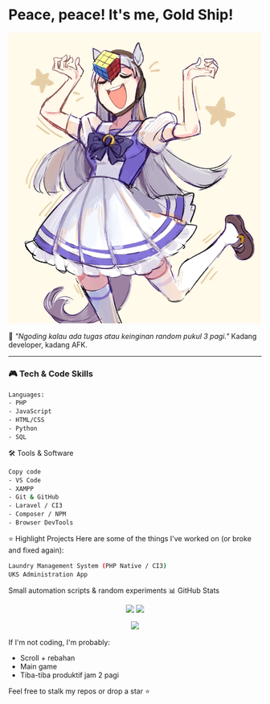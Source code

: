 # Peace, peace! It's me, Gold Ship!
<img src="https://github.com/BeLfayza/BeLfayza/blob/main/banner.jpg">

💬 *"Ngoding kalau ada tugas atau keinginan random pukul 3 pagi."*
Kadang developer, kadang AFK.

---

### 🎮 Tech & Code Skills
```bash
Languages:
- PHP
- JavaScript
- HTML/CSS
- Python
- SQL
```
🛠️ Tools & Software
```bash
Copy code
- VS Code
- XAMPP
- Git & GitHub
- Laravel / CI3
- Composer / NPM
- Browser DevTools
```
⭐ Highlight Projects
Here are some of the things I've worked on (or broke and fixed again):
```bash
Laundry Management System (PHP Native / CI3)
UKS Administration App
```
Small automation scripts & random experiments
📊 GitHub Stats
<p align="center"> <img src="https://github-readme-stats.vercel.app/api?username=BeLfayza&show_icons=true&theme=tokyonight" height="150"/> <img src="https://github-readme-stats.vercel.app/api/top-langs/?username=BeLfayza&layout=compact&theme=tokyonight" height="150"/> </p> <p align="center"> <img src="https://streak-stats.demolab.com?user=BeLfayza&theme=tokyonight&hide_border=false" height="150"/> </p>

If I'm not coding, I'm probably:
- Scroll + rebahan
- Main game
- Tiba-tiba produktif jam 2 pagi

Feel free to stalk my repos or drop a star ⭐
